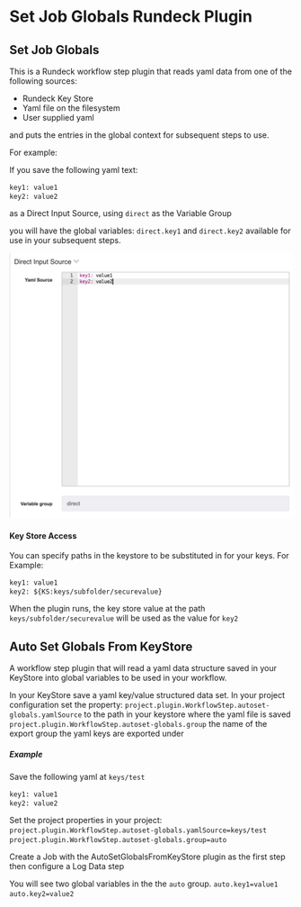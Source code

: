 # Set Job Globals Rundeck Plugin

## Set Job Globals

This is a Rundeck workflow step plugin that reads yaml data from one of the following sources:

* Rundeck Key Store
* Yaml file on the filesystem
* User supplied yaml

and puts the entries in the global context for subsequent steps to use.

For example:

If you save the following yaml text:

```
key1: value1
key2: value2
```

as a Direct Input Source, using `direct` as the Variable Group

you will have the global variables:
`direct.key1` and `direct.key2` available for use in your subsequent steps.

![Direct Yaml Input](direct-input-yaml-ex.png) 

#### Key Store Access

You can specify paths in the keystore to be substituted in for your keys. 
For Example:

```
key1: value1
key2: ${KS:keys/subfolder/securevalue}
```

When the plugin runs, the key store value at the path `keys/subfolder/securevalue` will be used as the value for `key2`

## Auto Set Globals From KeyStore

A workflow step plugin that will read a yaml data structure saved in your KeyStore into global variables to be used in your workflow.

In your KeyStore save a yaml key/value structured data set.
In your project configuration set the property:
`project.plugin.WorkflowStep.autoset-globals.yamlSource` to the path in your keystore where the yaml file is saved
`project.plugin.WorkflowStep.autoset-globals.group` the name of the export group the yaml keys are exported under

##### Example

Save the following yaml at `keys/test`
```
key1: value1
key2: value2
```

Set the project properties in your project:
`project.plugin.WorkflowStep.autoset-globals.yamlSource=keys/test`
`project.plugin.WorkflowStep.autoset-globals.group=auto`

Create a Job with the AutoSetGlobalsFromKeyStore plugin as the first step
then configure a Log Data step

You will see two global variables in the the `auto` group.
`auto.key1=value1`
`auto.key2=value2`


